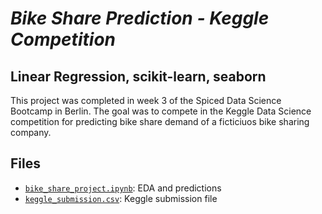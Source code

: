 # *Bike Share Prediction - Keggle Competition*
## Linear Regression, scikit-learn, seaborn

This project was completed in week 3 of the Spiced Data Science Bootcamp in Berlin. The goal was to compete in the Keggle Data Science competition for predicting bike share demand of a ficticiuos bike sharing company.

## Files

- [`bike_share_project.ipynb`](bike_share_project.ipynb): EDA and predictions
- [`keggle_submission.csv`](keggle_submission.csv): Keggle submission file
